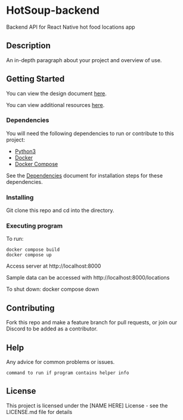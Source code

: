 # HotSoup-backend

Backend API for React Native hot food locations app

## Description

An in-depth paragraph about your project and overview of use.

## Getting Started

You can view the design document [here](documentation/design.md).

You can view additional resources [here](documentation/resources.md).


### Dependencies
You will need the following dependencies to run or contribute to this project:
* [Python3](https://www.python.org/downloads/)
* [Docker](https://docs.docker.com/get-docker/)
* [Docker Compose](https://docs.docker.com/compose/)

See the [Dependencies](./documentation/dependencies.md) document for installation steps for these dependencies.

### Installing

Git clone this repo and cd into the directory.

### Executing program

To run:
```
docker compose build
docker compose up
```

Access server at http://localhost:8000

Sample data can be accessed with http://localhost:8000/locations

To shut down:
docker compose down

## Contributing

Fork this repo and make a feature branch for pull requests, or join our Discord to be added as a contributor.

## Help

Any advice for common problems or issues.

```
command to run if program contains helper info
```

## License

This project is licensed under the [NAME HERE] License - see the LICENSE.md file for details

